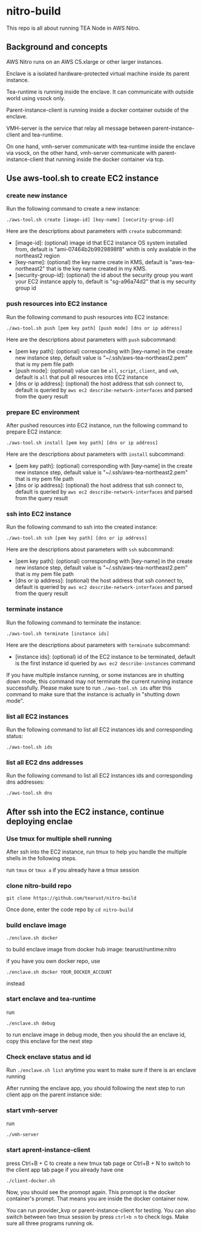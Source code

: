 # nitro-build


This repo is all about running TEA Node in AWS Nitro.

## Background and concepts

AWS Nitro runs on an AWS C5.xlarge or other larger instances.

Enclave is a isolated hardware-protected virtual machine inside its parent instance. 

Tea-runtime is running inside the enclave. It can communicate with outside world using vsock only.

Parent-instance-client is running inside a docker container outside of the enclave. 

VMH-server is the service that relay all message between parent-instance-client and tea-runtime. 

On one hand, vmh-server communicate with tea-runtime inside the enclave via vsock, on the other hand, vmh-server communicate with parent-instance-client that running inside the docker container via tcp.

## Use aws-tool.sh to create EC2 instance
### create new instance

Run the following command to create a new instance:
```
./aws-tool.sh create [image-id] [key-name] [security-group-id]
```
Here are the descriptions about parameters with `create` subcommand:
- [image-id]: (optional) image id that EC2 instance OS system installed from, default is "ami-07464b2b9929898f8" whith is only avaliable in the northeast2 region
- [key-name]: (optional) the key name create in KMS, default is "aws-tea-northeast2" that is the key name created in my KMS.
- [security-group-id]: (optional) the id about the security group you want your EC2 instance apply to, default is "sg-a96a74d2" that is my security group id

### push resources into EC2 instance
Run the following command to push resources into EC2 instance:
```
./aws-tool.sh push [pem key path] [push mode] [dns or ip address]
```
Here are the descriptions about parameters with `push` subcommand:
- [pem key path]: (optional) corresponding with [key-name] in the create new instance step, default value is "~/.ssh/aws-tea-northeast2.pem" that is my pem file path
- [push mode]: (optional) value can be `all`, `script`, `client`, and `vmh`, default is `all` that pull all resources into EC2 instance
- [dns or ip address]: (optional) the host address that ssh connect to, default is queried by `aws ec2 describe-network-interfaces` and parsed from the query result

### prepare EC environment
After pushed resources into EC2 instance, run the following command to prepare EC2 instance:
```
./aws-tool.sh install [pem key path] [dns or ip address]
```
Here are the descriptions about parameters with `install` subcommand:
- [pem key path]: (optional) corresponding with [key-name] in the create new instance step, default value is "~/.ssh/aws-tea-northeast2.pem" that is my pem file path
- [dns or ip address]: (optional) the host address that ssh connect to, default is queried by `aws ec2 describe-network-interfaces` and parsed from the query result

### ssh into EC2 instance
Run the following command to ssh into the created instance:
```
./aws-tool.sh ssh [pem key path] [dns or ip address]
```
Here are the descriptions about parameters with `ssh` subcommand:
- [pem key path]: (optional) corresponding with [key-name] in the create new instance step, default value is "~/.ssh/aws-tea-northeast2.pem" that is my pem file path
- [dns or ip address]: (optional) the host address that ssh connect to, default is queried by `aws ec2 describe-network-interfaces` and parsed from the query result

### terminate instance
Run the following command to terminate the instance:
```
./aws-tool.sh terminate [instance ids]
```
Here are the descriptions about parameters with `terminate` subcommand:
- [instance ids]: (optional) id of the EC2 instance to be terminated, default is the first instance id queried by `aws ec2 describe-instances` command

If you have multiple instance running, or some instances are in shutting down mode, this command may not terminate the current running instance successfully. Please make sure to run `./aws-tool.sh ids` after this command to make sure that the instance is actually in "shutting down mode".

### list all EC2 instances
Run the following command to list all EC2 instances ids and corresponding status:
```
./aws-tool.sh ids
```

### list all EC2 dns addresses
Run the following command to list all EC2 instances ids and corresponding dns addresses:
```
./aws-tool.sh dns
```

## After ssh into the EC2 instance, continue deploying enclae

### Use tmux for multiple shell running

After ssh into the EC2 instance, run tmux to help you handle the multiple shells in the following steps.

run `tmux` or `tmux a` if you already have a tmux session

### clone nitro-build repo

```
git clone https://github.com/tearust/nitro-build
```

Once done, enter the code repo by `cd nitro-build`

### build enclave image

```
./enclave.sh docker 
```
to build enclave image from docker hub image: tearust/runtime:nitro

if you have you own docker repo, use

```
./enclave.sh docker YOUR_DOCKER_ACCOUNT
```
instead

### start enclave and tea-runtime

run 
```
./enclave.sh debug 
```
to run enclave image in debug mode, then you should the an enclave id, copy this enclave for the next step

### Check enclave status and id

Run `./enclave.sh list` anytime you want to make sure if there is an enclave running

After running the enclave app, you should following the next step to run client app on the parent instance side:

### start vmh-server

run

```
./vmh-server
```

### start aprent-instance-client

press Ctrl+B + C to create a new tmux tab page or Ctrl+B + N to switch to the client app tab page if you already have one

```
./client-docker.sh
```

Now, you should see the promopt again. This promopt is the docker container's prompt. That means you are inside the docker container now.

You can run provider_kvp or parent-instance-client for testing. You can also switch between two tmux session by press `ctrl+b n` to check logs. Make sure all three programs running ok.
